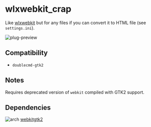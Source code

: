 wlxwebkit_crap
========
Like [wlxwebkit](../wlxwebkit) but for any files if you can convert it to HTML file (see `settings.ini`).

![plug-preview](https://i.imgur.com/Tjw9dMc.png)

## Compatibility
- `doublecmd-gtk2`

## Notes
Requires deprecated version of `webkit` compiled with GTK2 support.

## Dependencies
![arch](https://wiki.archlinux.org/favicon.ico) [webkitgtk2](https://aur.archlinux.org/packages/webkitgtk2/)
